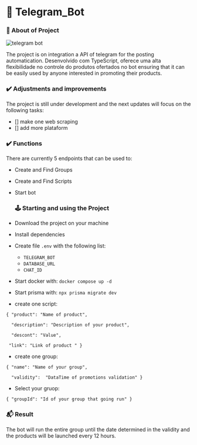 # 🤖 Telegram_Bot

### 📖 About of Project

<img src="https://private-user-images.githubusercontent.com/142769545/340774812-15594158-1e3f-4714-b7a4-63b62673ea14.png?jwt=eyJhbGciOiJIUzI1NiIsInR5cCI6IkpXVCJ9.eyJpc3MiOiJnaXRodWIuY29tIiwiYXVkIjoicmF3LmdpdGh1YnVzZXJjb250ZW50LmNvbSIsImtleSI6ImtleTUiLCJleHAiOjE3MTg3MzI0MDAsIm5iZiI6MTcxODczMjEwMCwicGF0aCI6Ii8xNDI3Njk1NDUvMzQwNzc0ODEyLTE1NTk0MTU4LTFlM2YtNDcxNC1iN2E0LTYzYjYyNjczZWExNC5wbmc_WC1BbXotQWxnb3JpdGhtPUFXUzQtSE1BQy1TSEEyNTYmWC1BbXotQ3JlZGVudGlhbD1BS0lBVkNPRFlMU0E1M1BRSzRaQSUyRjIwMjQwNjE4JTJGdXMtZWFzdC0xJTJGczMlMkZhd3M0X3JlcXVlc3QmWC1BbXotRGF0ZT0yMDI0MDYxOFQxNzM1MDBaJlgtQW16LUV4cGlyZXM9MzAwJlgtQW16LVNpZ25hdHVyZT0zNzBlYTA3ZjQ1NzQxOTg2NDZmMjQ4MmUyY2YwNzFjMTYyMjQzNTA1ZDk2OTVhMGFiODdlYjY5MmM0OTQ2YjZmJlgtQW16LVNpZ25lZEhlYWRlcnM9aG9zdCZhY3Rvcl9pZD0wJmtleV9pZD0wJnJlcG9faWQ9MCJ9.CY_biaIn2VI93qE0J-tU30aCRsgU5E2BXSbgWBTV1xc" alt="telegram bot">

The project is on integration a API of telegram for the posting automatication. 
Desenvolvido com TypeScript, oferece uma alta flexibilidade no controle do produtos ofertados no bot
ensuring that it can be easily used by anyone interested in promoting their products.

### ✔️ Adjustments and improvements

The project is still under development and the next updates will focus on the following tasks:

- [] make one web scraping
- [] add more plataform

### ✔️ Functions

There are currently 5 endpoints that can be used to:

- Create and Find Groups
- Create and Find Scripts
- Start bot

  ### 🕹️ Starting and using the Project

- Download the project on your machine
- Install dependencies
- Create file `.env` with the following list:
    * `TELEGRAM_BOT`
    * `DATABASE_URL`
    * `CHAT_ID`
- Start docker with: `docker compose up -d`
- Start prisma with: `npx prisma migrate dev`
- create one script:
  
`{ "product": "Name of product",`

 `  "description": "Description of your product",`
   
 `  "descont": "Value",`
   
 `  "link": "Link of product " } `
- create one group:

`{ "name": "Name of your group",`

 `  "validity":  "DataTime of promotions validation" }`
- Select your gruop:
  
`{ "groupId": "Id of your group that going run" }`
  

  ### 📬 Result

  The bot will run the entire group until the date determined in the validity and the products will be launched every 12 hours.


  
